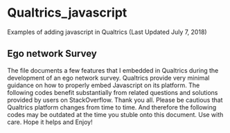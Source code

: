 # Qualtrics_javascript
Examples of adding javascript in Qualtrics
(Last Updated July 7, 2018)

## Ego network Survey
The file documents a few features that I embedded in Qualtrics during the development of an ego network survey. Qualtrics provide very minimal guidance on how to properly embed Javascript on its platform. The following codes benefit substantially from related questions and solutions provided by users on StackOverflow. Thank you all.
Please be cautious that Qualtrics platform changes from time to time. And therefore the following codes may be outdated at the time you stuble onto this document. Use with care.
Hope it helps and Enjoy!
